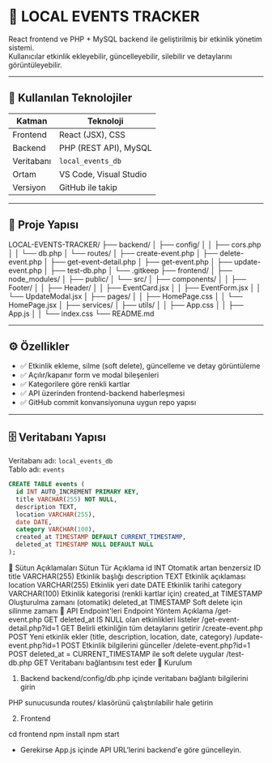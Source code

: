 # 📅 LOCAL EVENTS TRACKER

React frontend ve PHP + MySQL backend ile geliştirilmiş bir etkinlik yönetim sistemi.  
Kullanıcılar etkinlik ekleyebilir, güncelleyebilir, silebilir ve detaylarını görüntüleyebilir.

---

## 🧰 Kullanılan Teknolojiler

| Katman     | Teknoloji              |
|------------|------------------------|
| Frontend   | React (JSX), CSS       |
| Backend    | PHP (REST API), MySQL |
| Veritabanı | `local_events_db`      |
| Ortam      | VS Code, Visual Studio|
| Versiyon   | GitHub ile takip       |

---

## 📁 Proje Yapısı

LOCAL-EVENTS-TRACKER/ ├── backend/ │ ├── config/ │ │ ├── cors.php │ │ └── db.php │ └── routes/ │ ├── create-event.php │ ├── delete-event.php │ ├── get-event-detail.php │ ├── get-event.php │ ├── update-event.php │ ├── test-db.php │ └── .gitkeep ├── frontend/ │ ├── node_modules/ │ ├── public/ │ └── src/ │ ├── components/ │ │ ├── Footer/ │ │ ├── Header/ │ │ ├── EventCard.jsx │ │ ├── EventForm.jsx │ │ └── UpdateModal.jsx │ ├── pages/ │ │ ├── HomePage.css │ │ └── HomePage.jsx │ ├── services/ │ ├── utils/ │ │ ├── App.css │ │ ├── App.js │ │ └── index.css └── README.md


---

## ⚙️ Özellikler

- ✅ Etkinlik ekleme, silme (soft delete), güncelleme ve detay görüntüleme
- ✅ Açılır/kapanır form ve modal bileşenleri
- ✅ Kategorilere göre renkli kartlar
- ✅ API üzerinden frontend-backend haberleşmesi
- ✅ GitHub commit konvansiyonuna uygun repo yapısı

---

## 🗄️ Veritabanı Yapısı

Veritabanı adı: `local_events_db`  
Tablo adı: `events`

```sql
CREATE TABLE events (
  id INT AUTO_INCREMENT PRIMARY KEY,
  title VARCHAR(255) NOT NULL,
  description TEXT,
  location VARCHAR(255),
  date DATE,
  category VARCHAR(100),
  created_at TIMESTAMP DEFAULT CURRENT_TIMESTAMP,
  deleted_at TIMESTAMP NULL DEFAULT NULL
);
```
📌 Sütun Açıklamaları
Sütun	Tür	Açıklama
id	INT	Otomatik artan benzersiz ID
title	VARCHAR(255)	Etkinlik başlığı
description	TEXT	Etkinlik açıklaması
location	VARCHAR(255)	Etkinlik yeri
date	DATE	Etkinlik tarihi
category	VARCHAR(100)	Etkinlik kategorisi (renkli kartlar için)
created_at	TIMESTAMP	Oluşturulma zamanı (otomatik)
deleted_at	TIMESTAMP	Soft delete için silinme zamanı
🔌 API Endpoint'leri
Endpoint	Yöntem	Açıklama
/get-event.php	GET	deleted_at IS NULL olan etkinlikleri listeler
/get-event-detail.php?id=1	GET	Belirli etkinliğin tüm detaylarını getirir
/create-event.php	POST	Yeni etkinlik ekler (title, description, location, date, category)
/update-event.php?id=1	POST	Etkinlik bilgilerini günceller
/delete-event.php?id=1	POST	deleted_at = CURRENT_TIMESTAMP ile soft delete uygular
/test-db.php	GET	Veritabanı bağlantısını test eder
🚀 Kurulum
1. Backend
backend/config/db.php içinde veritabanı bağlantı bilgilerini girin

PHP sunucusunda routes/ klasörünü çalıştırılabilir hale getirin

2. Frontend

cd frontend
npm install
npm start

* Gerekirse App.js içinde API URL’lerini backend'e göre güncelleyin.
